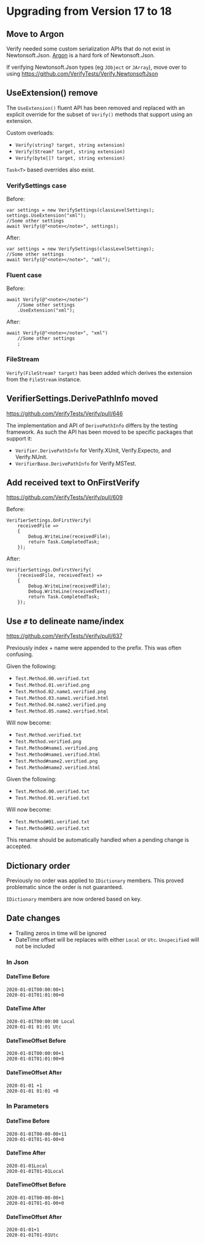 # Upgrading from Version 17 to 18


## Move to Argon

Verify needed some custom serialization APIs that do not exist in Newtonsoft.Json. [Argon](https://github.com/SimonCropp/Argon) is a hard fork of Newtonsoft.Json.

If verifying Newtonsoft.Json types (eg `JObject` or `JArray`), move over to using https://github.com/VerifyTests/Verify.NewtonsoftJson


## UseExtension() remove

The `UseExtension()` fluent API has been removed and replaced with an explicit override for the subset of `Verify()` methods that support using an extension. 

Custom overloads:

 * `Verify(string? target, string extension)`
 * `Verify(Stream? target, string extension)`
 * `Verify(byte[]? target, string extension)`

`Task<T>` based overrides also exist.


### VerifySettings case

Before:

```
var settings = new VerifySettings(classLevelSettings);
settings.UseExtension("xml");
//Some other settings
await Verify(@"<note></note>", settings);
```

After:

```
var settings = new VerifySettings(classLevelSettings);
//Some other settings
await Verify(@"<note></note>", "xml");
```


### Fluent case

Before:

```
await Verify(@"<note></note>")
    //Some other settings
    .UseExtension("xml");
```

After:

```
await Verify(@"<note></note>", "xml")
    //Some other settings
    ;
```


### FileStream

`Verify(FileStream? target)` has been added which derives the extension from the `FileStream` instance.


## VerifierSettings.DerivePathInfo moved

https://github.com/VerifyTests/Verify/pull/646

The implementation and API of `DerivePathInfo` differs by the testing framework. As such the API has been moved to be specific packages that support it:

 * `Verifier.DerivePathInfo` for Verify.XUnit, Verify.Expecto, and Verify.NUnit.
 * `VerifierBase.DerivePathInfo` for Verify.MSTest.


## Add received text to OnFirstVerify

https://github.com/VerifyTests/Verify/pull/609

Before:

```
VerifierSettings.OnFirstVerify(
    receivedFile =>
    {
        Debug.WriteLine(receivedFile);
        return Task.CompletedTask;
    });
```

After:

```
VerifierSettings.OnFirstVerify(
    (receivedFile, receivedText) =>
    {
        Debug.WriteLine(receivedFile);
        Debug.WriteLine(receivedText);
        return Task.CompletedTask;
    });
```


## Use `#` to delineate name/index

https://github.com/VerifyTests/Verify/pull/637

Previously index + name were appended to the prefix. This was often confusing.

Given the following:

 * `Test.Method.00.verified.txt`
 * `Test.Method.01.verified.png`
 * `Test.Method.02.name1.verified.png`
 * `Test.Method.03.name1.verified.html`
 * `Test.Method.04.name2.verified.png`
 * `Test.Method.05.name2.verified.html`

Will now become:

 * `Test.Method.verified.txt`
 * `Test.Method.verified.png`
 * `Test.Method#name1.verified.png`
 * `Test.Method#name1.verified.html`
 * `Test.Method#name2.verified.png`
 * `Test.Method#name2.verified.html`

Given the following:

 * `Test.Method.00.verified.txt`
 * `Test.Method.01.verified.txt`

Will now become:

 * `Test.Method#01.verified.txt`
 * `Test.Method#02.verified.txt`

This rename should be automatically handled when a pending change is accepted.


## Dictionary order

Previously no order was applied to `IDictionary` members. This proved problematic since the order is not guaranteed.

`IDictionary` members are now ordered based on key.


## Date changes

 * Trailing zeros in time will be ignored
 * DateTime offset will be replaces with either `Local` or `Utc`. `Unspecified` will not be included



### In Json


#### DateTime Before

```
2020-01-01T00:00:00+1
2020-01-01T01:01:00+0
```


#### DateTime After

```
2020-01-01T00:00:00 Local
2020-01-01 01:01 Utc
```


#### DateTimeOffset Before

```
2020-01-01T00:00:00+1
2020-01-01T01:01:00+0
```


#### DateTimeOffset After

```
2020-01-01 +1
2020-01-01 01:01 +0
```


### In Parameters


#### DateTime Before

```
2020-01-01T00-00-00+11
2020-01-01T01-01-00+0
```


#### DateTime After

```
2020-01-01Local
2020-01-01T01-01Local
```


#### DateTimeOffset Before

```
2020-01-01T00-00-00+1
2020-01-01T01-01-00+0
```


#### DateTimeOffset After

```
2020-01-01+1
2020-01-01T01-01Utc
```